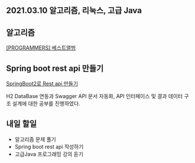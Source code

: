 ## 2021.03.10 알고리즘, 리눅스, 고급 Java

## 알고리즘

[[PROGRAMMERS] 베스트앨범](https://hyeonic.tistory.com/163)

## Spring boot rest api 만들기

[SpringBoot2로 Rest api 만들기](https://daddyprogrammer.org/post/series/springboot2-make-rest-api/)

H2 DataBase 연동과 Swagger API 문서 자동화, API 인터페이스 및 결과 데이터 구조 설계에 대한 공부를 진행하였다.

## 내일 할일
 - 알고리즘 문제 풀기
 - Spring boot rest api 작성하기
 - 고급Java 프로그래밍 강의 듣기